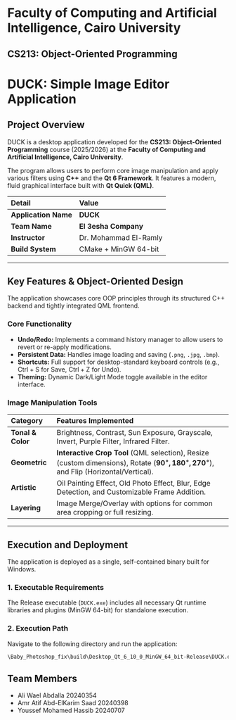 # Faculty of Computing and Artificial Intelligence, Cairo University

## CS213: Object-Oriented Programming

# DUCK: Simple Image Editor Application

## Project Overview

DUCK is a desktop application developed for the **CS213: Object-Oriented Programming** course (2025/2026) at the **Faculty of Computing and Artificial Intelligence, Cairo University**.

The program allows users to perform core image manipulation and apply various filters using **C++** and the **Qt 6 Framework**. It features a modern, fluid graphical interface built with **Qt Quick (QML)**.

| Detail | Value |
| :--- | :--- |
| **Application Name** | **DUCK** |
| **Team Name** | **El 3esha Company** |
| **Instructor** | Dr. Mohammad El-Ramly |
| **Build System** | CMake + MinGW 64-bit |

---

## Key Features & Object-Oriented Design

The application showcases core OOP principles through its structured C++ backend and tightly integrated QML frontend.

### Core Functionality

* **Undo/Redo:** Implements a command history manager to allow users to revert or re-apply modifications.
* **Persistent Data:** Handles image loading and saving (`.png`, `.jpg`, `.bmp`).
* **Shortcuts:** Full support for desktop-standard keyboard controls (e.g., $\text{Ctrl}+\text{S}$ for Save, $\text{Ctrl}+\text{Z}$ for Undo).
* **Theming:** Dynamic Dark/Light Mode toggle available in the editor interface.

### Image Manipulation Tools

| Category | Features Implemented |
| :--- | :--- |
| **Tonal & Color** | Brightness, Contrast, Sun Exposure, Grayscale, Invert, Purple Filter, Infrared Filter. |
| **Geometric** | **Interactive Crop Tool** (QML selection), Resize (custom dimensions), Rotate ($\mathbf{90^\circ, 180^\circ, 270^\circ}$), and Flip (Horizontal/Vertical). |
| **Artistic** | Oil Painting Effect, Old Photo Effect, Blur, Edge Detection, and Customizable Frame Addition. |
| **Layering** | Image Merge/Overlay with options for common area cropping or full resizing. |

---

## Execution and Deployment

The application is deployed as a single, self-contained binary built for Windows.

### 1. Executable Requirements

The Release executable (`DUCK.exe`) includes all necessary Qt runtime libraries and plugins (MinGW 64-bit) for standalone execution.

### 2. Execution Path

Navigate to the following directory and run the application:

```bash
\Baby_Photoshop_fix\build\Desktop_Qt_6_10_0_MinGW_64_bit-Release\DUCK.exe
```

## Team Members

- Ali Wael Abdalla             20240354
- Amr Atif Abd-ElKarim Saad    20240398
- Youssef Mohamed Hassib       20240707
